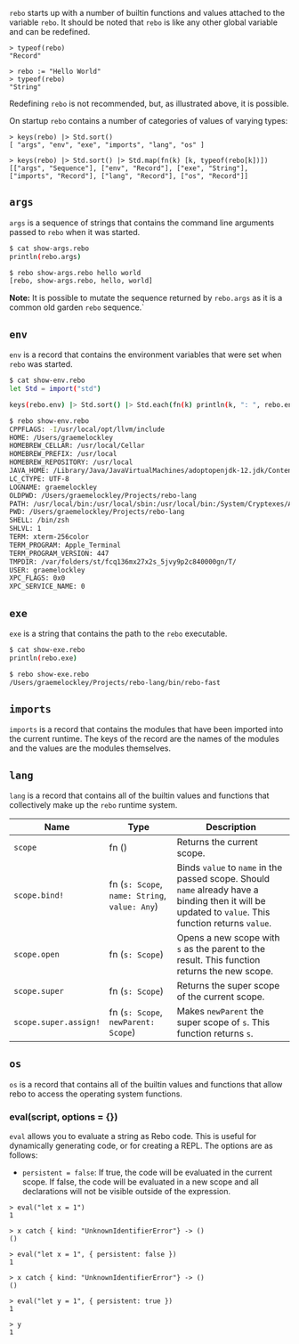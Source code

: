 `rebo` starts up with a number of builtin functions and values attached to the variable `rebo`.  It should be noted that `rebo` is like any other global variable and can be redefined.

```rebo
> typeof(rebo)
"Record"

> rebo := "Hello World"
> typeof(rebo)
"String"
```

Redefining `rebo` is not recommended, but, as illustrated above, it is possible.

On startup `rebo` contains a number of categories of values of varying types:

```rebo-repl
> keys(rebo) |> Std.sort()
[ "args", "env", "exe", "imports", "lang", "os" ]

> keys(rebo) |> Std.sort() |> Std.map(fn(k) [k, typeof(rebo[k])])
[["args", "Sequence"], ["env", "Record"], ["exe", "String"], ["imports", "Record"], ["lang", "Record"], ["os", "Record"]]
```

## `args`

`args` is a sequence of strings that contains the command line arguments passed to `rebo` when it was started.

```bash
$ cat show-args.rebo
println(rebo.args)

$ rebo show-args.rebo hello world
[rebo, show-args.rebo, hello, world]
```

**Note:** It is possible to mutate the sequence returned by `rebo.args` as it is a common old garden `rebo` sequence.`

## `env`

`env` is a record that contains the environment variables that were set when `rebo` was started.

```bash
$ cat show-env.rebo 
let Std = import("std")

keys(rebo.env) |> Std.sort() |> Std.each(fn(k) println(k, ": ", rebo.env[k]))

$ rebo show-env.rebo 
CPPFLAGS: -I/usr/local/opt/llvm/include
HOME: /Users/graemelockley
HOMEBREW_CELLAR: /usr/local/Cellar
HOMEBREW_PREFIX: /usr/local
HOMEBREW_REPOSITORY: /usr/local
JAVA_HOME: /Library/Java/JavaVirtualMachines/adoptopenjdk-12.jdk/Contents/Home
LC_CTYPE: UTF-8
LOGNAME: graemelockley
OLDPWD: /Users/graemelockley/Projects/rebo-lang
PATH: /usr/local/bin:/usr/local/sbin:/usr/local/bin:/System/Cryptexes/App/usr/bin:/usr/bin:/bin:/usr/sbin:/sbin:/usr/local/share/dotnet:~/.dotnet/tools:/Library/Apple/usr/bin:/var/run/com.apple.security.cryptexd/codex.system/bootstrap/usr/local/bin:/var/run/com.apple.security.cryptexd/codex.system/bootstrap/usr/bin:/var/run/com.apple.security.cryptexd/codex.system/bootstrap/usr/appleinternal/bin:/Users/graemelockley/Projects/rebo-lang/bin
PWD: /Users/graemelockley/Projects/rebo-lang
SHELL: /bin/zsh
SHLVL: 1
TERM: xterm-256color
TERM_PROGRAM: Apple_Terminal
TERM_PROGRAM_VERSION: 447
TMPDIR: /var/folders/st/fcq136mx27x2s_5jvy9p2c840000gn/T/
USER: graemelockley
XPC_FLAGS: 0x0
XPC_SERVICE_NAME: 0
```

## `exe`

`exe` is a string that contains the path to the `rebo` executable.

```bash
$ cat show-exe.rebo
println(rebo.exe)

$ rebo show-exe.rebo
/Users/graemelockley/Projects/rebo-lang/bin/rebo-fast
```

## `imports`

`imports` is a record that contains the modules that have been imported into the current runtime.  The keys of the record are the names of the modules and the values are the modules themselves.

## `lang`

`lang` is a record that contains all of the builtin values and functions that collectively make up the `rebo` runtime system.

| Name | Type | Description |
| ---- | ---- | ----------- |
| `scope` | fn () | Returns the current scope. |
| `scope.bind!` | fn (`s: Scope`, `name: String`, `value: Any`) | Binds `value` to `name` in the passed scope. Should `name` already have a binding then it will be updated to `value`.  This function returns `value`. |
| `scope.open` | fn (`s: Scope`) | Opens a new scope with `s` as the parent to the result.  This function returns the new scope. |
| `scope.super` | fn (`s: Scope`) | Returns the super scope of the current scope. |
| `scope.super.assign!` | fn (`s: Scope`, `newParent: Scope`) | Makes `newParent` the super scope of `s`.  This function returns `s`. |


## `os`

`os` is a record that contains all of the builtin values and functions that allow rebo to access the operating system functions.

### eval(script, options = {})

`eval` allows you to evaluate a string as Rebo code.  This is useful for dynamically generating code, or for creating a REPL.  The options are as follows:

- `persistent = false`: If true, the code will be evaluated in the current scope.  If false, the code will be evaluated in a new scope and all declarations will not be visible outside of the expression.

```rebo-repl
> eval("let x = 1")
1

> x catch { kind: "UnknownIdentifierError"} -> ()
()

> eval("let x = 1", { persistent: false })
1

> x catch { kind: "UnknownIdentifierError"} -> ()
()

> eval("let y = 1", { persistent: true })
1

> y
1
```
